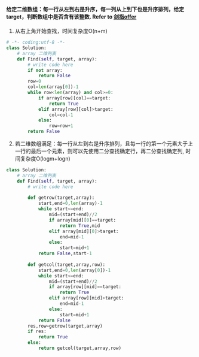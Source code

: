 #### 给定二维数组：每一行从左到右是升序，每一列从上到下也是升序排列，给定target，判断数组中是否含有该整数. Refer to [剑指offer](https://leetcode-cn.com/problems/er-wei-shu-zu-zhong-de-cha-zhao-lcof/)
1. 从右上角开始查找，时间复杂度O(n+m)
```python
# -*- coding:utf-8 -*-
class Solution:
    # array 二维列表
    def Find(self, target, array):
        # write code here
        if not array:
            return False
        row=0
        col=len(array[0])-1
        while row<len(array) and col>=0:
            if array[row][col]==target:
                return True
            elif array[row][col]>target:
                col=col-1
            else:
                row=row+1
        return False
```

2. 若二维数组满足：每一行从左到右是升序排列，且每一行的第一个元素大于上一行的最后一个元素，则可以先使用二分查找确定行，再二分查找确定列, 时间复杂度O(logm+logn)
```python
class Solution:
    # array 二维列表
    def Find(self, target, array):
        # write code here
        
        def getrow(target,array):
            start,end=0,len(array)-1
            while start<=end:
                mid=(start+end)//2
                if array[mid][0]==target:
                    return True,mid
                elif array[mid][0]>target:
                    end=mid-1
                else:
                    start=mid+1
            return False,start-1
            
        def getcol(target,array,row):
            start,end=0,len(array[0])-1
            while start<=end:
                mid=(start+end)//2
                if array[row][mid]==target:
                    return True
                elif array[row][mid]>target:
                    end=mid-1
                else:
                    start=mid+1
            return False
        res,row=getrow(target,array)
        if res:
            return True
        else:
            return getcol(target,array,row)
```
